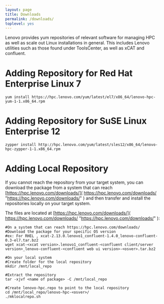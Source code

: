 ```yaml
---
layout: page
title: Downloads
permalink: /downloads/
toplevel: yes
---
```


Lenovo provides yum repositories of relevant software for managing HPC as well
as scale out Linux installations in general.  This includes Lenovo utilities
such as those found under ToolsCenter, as well as xCAT and confluent.

Adding Repository for Red Hat Enterprise Linux 7
============================
    yum install https://hpc.lenovo.com/yum/latest/el7/x86_64/lenovo-hpc-yum-1-1.x86_64.rpm

Adding Repository for SuSE Linux Enterprise 12
============================
    zypper install http://hpc.lenovo.com/yum/latest/sles12/x86_64/lenovo-hpc-zypper-1-1.x86_64.rpm
    
Adding Local Repository
============================    
If you cannot reach the repository from your target system, you can download the package from a system that can reach [https://hpc.lenovo.com/downloads/]( https://hpc.lenovo.com/downloads/ "https://hpc.lenovo.com/downloads/" ) and then transfer and install the repositories locally on your target system. 

The files are located at [https://hpc.lenovo.com/downloads/]( https://hpc.lenovo.com/downloads/ "https://hpc.lenovo.com/downloads/" ):

    #On a system that can reach https://hpc.lenovo.com/downloads/
    #Download the package for your specific OS version
    #ex: For RHEL , xcat-2.13.0.lenovo1_confluent-1.4.0_lenovo-confluent-0.3-el7.tar.bz2
    wget xcat-<xcat version>.lenovo1_confluent-<confluent client/server version>_lenovo-confluent-<confluent web ui version>-<osver>.tar.bz2
    
    #On your local system 
    #Create folder for the local repository
    mkdir /mnt/local_repo
    
    #Extract the repository 
    tar -xjvf <name of package> -C /mnt/local_repo
    
    #Create lenovo-hpc.repo to point to the local repository
    cd /mnt/local_repo/lenovo-hpc-<osver>/
    ./mklocalrepo.sh
    
